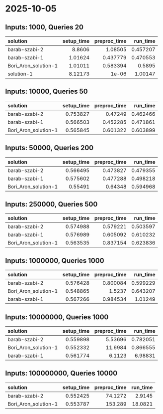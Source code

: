 # 2025-10-05

## Inputs: 1000, Queries 20

| solution             |   setup_time |   preproc_time |   run_time |
|:---------------------|-------------:|---------------:|-----------:|
| barab-szabi-2        |      8.8606  |       1.08505  |   0.457207 |
| barab-szabi-1        |      1.01624 |       0.437779 |   0.470553 |
| Bori_Aron_solution-1 |      1.01011 |       0.583394 |   0.5895   |
| solution-1           |      8.12173 |       1e-06    |   1.00147  |

## Inputs: 10000, Queries 50

| solution             |   setup_time |   preproc_time |   run_time |
|:---------------------|-------------:|---------------:|-----------:|
| barab-szabi-2        |     0.753827 |       0.47249  |   0.462466 |
| barab-szabi-1        |     0.566503 |       0.452285 |   0.471861 |
| Bori_Aron_solution-1 |     0.565845 |       0.601322 |   0.603899 |

## Inputs: 50000, Queries 200

| solution             |   setup_time |   preproc_time |   run_time |
|:---------------------|-------------:|---------------:|-----------:|
| barab-szabi-2        |     0.566495 |       0.473827 |   0.479355 |
| barab-szabi-1        |     0.575602 |       0.477288 |   0.498218 |
| Bori_Aron_solution-1 |     0.55491  |       0.64348  |   0.594968 |

## Inputs: 250000, Queries 500

| solution             |   setup_time |   preproc_time |   run_time |
|:---------------------|-------------:|---------------:|-----------:|
| barab-szabi-2        |     0.574988 |       0.579221 |   0.503597 |
| barab-szabi-1        |     0.576989 |       0.605092 |   0.610232 |
| Bori_Aron_solution-1 |     0.563535 |       0.837154 |   0.623836 |

## Inputs: 1000000, Queries 1000

| solution             |   setup_time |   preproc_time |   run_time |
|:---------------------|-------------:|---------------:|-----------:|
| barab-szabi-2        |     0.576428 |       0.800084 |   0.599229 |
| Bori_Aron_solution-1 |     0.548865 |       1.5237   |   0.643207 |
| barab-szabi-1        |     0.567266 |       0.984534 |   1.01249  |

## Inputs: 10000000, Queries 1000

| solution             |   setup_time |   preproc_time |   run_time |
|:---------------------|-------------:|---------------:|-----------:|
| barab-szabi-2        |     0.559898 |        5.53696 |   0.782051 |
| Bori_Aron_solution-1 |     0.552332 |       11.6984  |   0.866555 |
| barab-szabi-1        |     0.561774 |        6.1123  |   6.98831  |

## Inputs: 100000000, Queries 10000

| solution             |   setup_time |   preproc_time |   run_time |
|:---------------------|-------------:|---------------:|-----------:|
| barab-szabi-2        |     0.552425 |        74.1272 |     2.9145 |
| Bori_Aron_solution-1 |     0.553787 |       153.289  |    18.0821 |